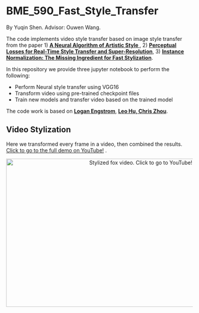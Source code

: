 # BME_590_Fast_Style_Transfer
By Yuqin Shen. Advisor: Ouwen Wang.

The code implements video style transfer based on image style transfer from the paper 1) **[A Neural Algorithm of Artistic Style
](https://arxiv.org/abs/1508.06576)**, 2) **[Perceptual Losses for Real-Time Style Transfer and Super-Resolution](https://arxiv.org/abs/1603.08155)**, 3) **[Instance Normalization: The Missing Ingredient for Fast Stylization](https://arxiv.org/abs/1607.08022)**.

In this repository we provide three jupyter notebook to perform the following:
- Perform Neural style transfer using VGG16 
- Transform video using pre-trained checkpoint files 
- Train new models and transfer video based on the trained model

The code work is based on **[Logan Engstrom](https://github.com/lengstrom/fast-style-transfer)**, **[Leo Hu, Chris Zhou](https://github.com/leohu6/BME590-Perceptual-Loss-Style-Transfer)**.


## Video Stylization 
Here we transformed every frame in a video, then combined the results. [Click to go to the full demo on YouTube!](https://youtu.be/N-BCa48eh8g) .
<div align = 'center'>
     <a href = 'https://youtu.be/N-BCa48eh8g'>
        <img src = 'data/stylized/Fast_Style_Transfer.gif' alt = 'Stylized fox video. Click to go to YouTube!' width = '711px' height = '400px'>
     </a>
</div>
